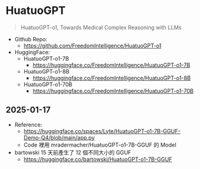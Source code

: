 # HuatuoGPT

> HuatuoGPT-o1, Towards Medical Complex Reasoning with LLMs

- Github Repo:
  - https://github.com/FreedomIntelligence/HuatuoGPT-o1
- HuggingFace:
  - HuatuoGPT-o1-7B
    - https://huggingface.co/FreedomIntelligence/HuatuoGPT-o1-7B
  - HuatuoGPT-o1-8B
    - https://huggingface.co/FreedomIntelligence/HuatuoGPT-o1-8B
  - HuatuoGPT-o1-70B
    - https://huggingface.co/FreedomIntelligence/HuatuoGPT-o1-70B

## 2025-01-17

- Reference:
  - https://huggingface.co/spaces/Lyte/HuatuoGPT-o1-7B-GGUF-Demo-Q4/blob/main/app.py
  - Code 裡用 mradermacher/HuatuoGPT-o1-7B-GGUF 的 Model
- bartowski 15 天前產生了 12 個不同大小的 GGUF
  - https://huggingface.co/bartowski/HuatuoGPT-o1-7B-GGUF

